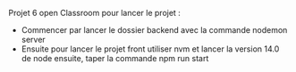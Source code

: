 Projet 6 open Classroom pour lancer le projet :

- Commencer par lancer le dossier backend avec la commande nodemon server
- Ensuite pour lancer le projet front utiliser nvm et lancer la version 14.0 de node ensuite,
taper la commande npm run start